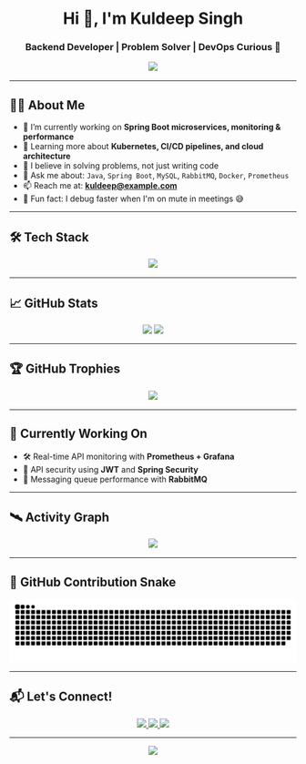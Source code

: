 <h1 align="center">Hi 👋, I'm Kuldeep Singh</h1>
<h3 align="center">Backend Developer | Problem Solver | DevOps Curious 🐧</h3>

<p align="center">
  <img src="https://readme-typing-svg.herokuapp.com?color=F70000&center=true&vCenter=true&lines=Welcome+to+my+GitHub!;Java+%7C+Spring+%7C+MySQL+%7C+Linux+%7C+DevOps+Lover;Building+backend+systems+since+coffee+became+fuel" />
</p>

---

## 🧑‍💻 About Me

- 🔭 I’m currently working on **Spring Boot microservices, monitoring & performance**
- 🌱 Learning more about **Kubernetes, CI/CD pipelines, and cloud architecture**
- 🧠 I believe in solving problems, not just writing code
- 💬 Ask me about: `Java`, `Spring Boot`, `MySQL`, `RabbitMQ`, `Docker`, `Prometheus`
- 📫 Reach me at: **kuldeep@example.com**
- 🎯 Fun fact: I debug faster when I'm on mute in meetings 😅

---

## 🛠️ Tech Stack

<p align="center">
  <img src="https://skillicons.dev/icons?i=java,spring,mysql,postgres,docker,kubernetes,git,github,linux" />
</p>

---

## 📈 GitHub Stats

<p align="center">
  <img src="https://github-readme-stats.vercel.app/api?username=kuldeepsingh&show_icons=true&theme=radical" width="47%"/>
  <img src="https://github-readme-streak-stats.herokuapp.com?user=kuldeepsingh&theme=radical" width="47%"/>
</p>

---

## 🏆 GitHub Trophies

<p align="center">
  <img src="https://github-profile-trophy.vercel.app/?username=kuldeepsingh&theme=dracula&no-frame=true&column=7" />
</p>

---

## 📍 Currently Working On

- 🛠️ Real-time API monitoring with **Prometheus + Grafana**
- 🔐 API security using **JWT** and **Spring Security**
- 📡 Messaging queue performance with **RabbitMQ**

---

## 🛰️ Activity Graph

<p align="center">
  <img src="https://github-readme-activity-graph.cyclic.app/graph?username=kuldeepsingh&theme=react-dark&area=true" />
</p>

---

## 🐍 GitHub Contribution Snake

<p align="center">
 <img src="https://raw.githubusercontent.com/Platane/snk/output/github-contribution-grid-snake-dark.svg" />
</p>

---

## 📬 Let's Connect!

<p align="center">
  <a href="https://www.linkedin.com/in/kuldeepsingh" target="_blank">
    <img src="https://img.shields.io/badge/LinkedIn-blue?style=for-the-badge&logo=linkedin&logoColor=white" />
  </a>
  <a href="mailto:kuldeep@example.com">
    <img src="https://img.shields.io/badge/Email-red?style=for-the-badge&logo=gmail&logoColor=white" />
  </a>
  <a href="https://github.com/kuldeepsingh" target="_blank">
    <img src="https://img.shields.io/badge/GitHub-171515?style=for-the-badge&logo=github&logoColor=white" />
  </a>
</p>

---

<p align="center">
  <img src="https://capsule-render.vercel.app/api?type=waving&color=gradient&height=100&section=footer" />
</p>

